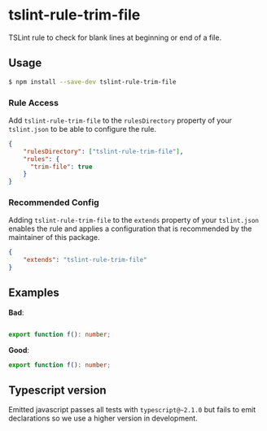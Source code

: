 # tslint-rule-trim-file
TSLint rule to check for blank lines at beginning or end of a file.

## Usage
```bash
$ npm install --save-dev tslint-rule-trim-file
```

### Rule Access
Add `tslint-rule-trim-file` to the `rulesDirectory` property of your `tslint.json` to be 
able to configure the rule.
```json
{
    "rulesDirectory": ["tslint-rule-trim-file"],
    "rules": {
      "trim-file": true
    }
}
```

### Recommended Config
Adding `tslint-rule-trim-file` to the `extends` property of your `tslint.json`
enables the rule and applies a configuration that is recommended by the maintainer of this package.
```json
{
    "extends": "tslint-rule-trim-file"
}
```

## Examples
**Bad**:

```ts

export function f(): number;

```

**Good**:

```ts
export function f(): number;
```

## Typescript version
Emitted javascript passes all tests with `typescript@~2.1.0` but fails to emit
declarations so we use a higher version in development.